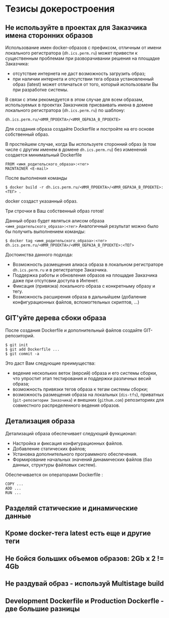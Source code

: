 # Тезисы докеростроения

## Не используйте в проектах для Заказчика имена сторонних образов
 
Использование имен docker-образов с префиксом, отличным от имени локального регистратора (`dh.ics.perm.ru`) может привести к существенным проблемам при разворачивании решения на площадке Заказчика:
- отсутствие интернета не даст возможность загрузить образ;
- при наличии интернета и отсутствии тега  образа установленный образ (latest) может отличаться от того, который использовали Вы при разработке системы.

В связи с этим рекомедуется в этом случае для всем образам, используемых в проектах Заказчиков
присваивать имена в домене локального регистратора (`dh.ics.perm.ru`) по шаблону:
```
dh.ics.perm.ru/<ИМЯ_ПРОЕКТА>/<ИМЯ_ОБРАЗА_В_ПРОЕКТЕ>
```
Для создания образа создайте Dockerfile и постройте на его основе собственный образ.

В простейшем случае, когда Вы используете сторонний образ (в том числе с другим именем в домене `dh.ics.perm.ru`) без изменений создается минимальный Dockerfile
```
FROM <имя_родительского_образа>:<тег>
MAINTAINER <E-mail>
```

После выполнения команды 
```
$ docker build -r dh.ics.perm.ru/<ИМЯ_ПРОЕКТА>/<ИМЯ_ОБРАЗА_В_ПРОЕКТЕ>:<ТЕГ> .
```
docker создаст указанный образ.

Три строчки в Ваш собственный образ готов!

Данный образ будет являться алисом образа  `<имя_родительского_образа>:<тег>`
Аналогичный результат можно было бы получить выполнением команды:
```
$ docker tag <имя_родительского_образа>:<тег>  dh.ics.perm.ru/<ИМЯ_ПРОЕКТА>/<ИМЯ_ОБРАЗА_В_ПРОЕКТЕ>:<ТЕГ>
```
Достоинcтва данного подхода:
- Возможность размещения алиаса образа в локальном регистраторе `dh.ics.perm.ru` и в регистраторе Заказчика.
- Поддержка работы и обновления образов на площадке Заказчика даже при отсутсвии доступа в Интенет.
- Фиксация (привязка) локального образа с конкретныму образу и тегу.
- Возможность расширения образа в дальныйшем (добаление конфигурационных файлов, вспомогтельных скриптов, ...) 


## GIT'уйте дерева сбоки образа

После создания Dockerfile и дополнительный файлов создайте GIT-репозиторий.
```
$ git init
$ git add Dockerfile ...
$ git commit -a
```
Это даст Вам следующие преимущества:
- ведение нескольких веток (версий) образа и его системы сборки, что упростит этап тестирования и поддержки различных весий образа;
- возможность привязки тегов образа к тегам системы сборки;
- возможность размещения образа на локальных (`dis-tfs`), приватных (`git-репозитории Заказчика`) и внешних (`githum.com`) репозиториях для совместного распределенного ведения образов. 

## Детализация образа

Детализаций образа обеспечивает следующий функционал:
- Настройка и фиксация конфигурационных файлов.
- Добавление статических файлов;
- Установка дополнительного программного обеспечения.
- Формирование начальных значений динамических файлов (баз данных, структуры файловых систем).

Обеспечивается он операторами Dockerfile :
```
COPY ...
ADD ...
RUN ...
```

## Разделяй статические и динамические данные

## Кроме docker-тега latest есть еще и другие теги

## Не бойся больших объемов образов: 2Gb x 2 != 4Gb

## Не раздувай образ - используй Multistage build 

## Development Dockerfile и Production Dockerfle - две большие разницы 
